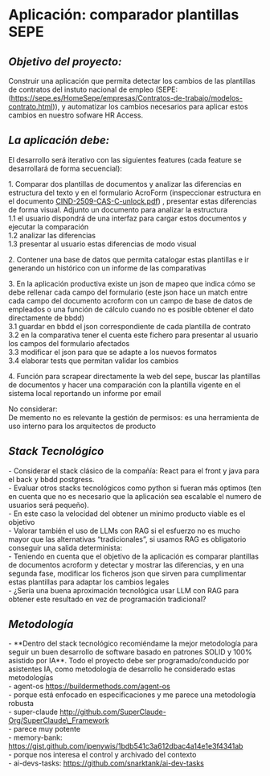 

# **Aplicación: comparador plantillas SEPE** 

## ***Objetivo del proyecto:*** 

Construir una aplicación que permita detectar los cambios de las plantillas de contratos del instuto nacional de empleo (SEPE: (https://sepe.es/HomeSepe/empresas/Contratos-de-trabajo/modelos-contrato.html)), y automatizar los cambios necesarios para aplicar estos cambios en nuestro sofware HR Access.

## ***La aplicación debe:*** 

El desarrollo será iterativo con las siguientes features (cada feature se desarrollará de forma secuencial):

1\. Comparar dos plantillas de documentos y analizar las diferencias en estructura del texto y en el formulario AcroForm (inspeccionar estructura en el documento [CIND-2509-CAS-C-unlock.pdf](CIND-2509-CAS-C-unlock.pdf)) , presentar estas diferencias de forma visual. Adjunto un documento para analizar la estructura  
1.1 el usuario dispondrá de una interfaz para cargar estos documentos y ejecutar la comparación  
1.2 analizar las diferencias  
1.3 presentar al usuario estas diferencias de modo visual

2\. Contener una base de datos que permita catalogar estas plantillas e ir generando un histórico con un informe de las comparativas

3\. En la aplicación productiva existe un json de mapeo que indica cómo se debe rellenar cada campo del formulario (este json hace un match entre cada campo del documento acroform con un campo de base de datos de empleados o una función de cálculo cuando no es posible obtener el dato directamente de bbdd)  
 3.1 guardar en bbdd el json correspondiente de cada plantilla de contrato  
 3.2 en la comparativa tener el cuenta este fichero para presentar al usuario los campos del formulario afectados   
 3.3 modificar el json para que se adapte a los nuevos formatos   
 3.4 elaborar tests que permitan validar los cambios

4\. Función para scrapear directamente la web del sepe, buscar las plantillas de documentos y hacer una comparación con la plantilla vigente en el sistema local reportando un informe por email 

No considerar:  
De memento no es relevante la gestión de permisos: es una herramienta de uso interno para los arquitectos de producto

## ***Stack Tecnológico***

\- Considerar el stack clásico de la compañía: React para el front y java para el back y bbdd postgress.    
\- Evaluar otros stacks tecnológicos como python si fueran más optimos (ten en cuenta que no es necesario que la aplicación sea escalable el numero de usuarios será pequeño).   
	\- En este caso la velocidad del obtener un minimo producto viable es el objetivo  
\- Valorar también el uso de LLMs con RAG si el esfuerzo no es mucho mayor que las alternativas “tradicionales”, si usamos RAG es obligatorio conseguir una salida determinista:  
	\- Teniendo en cuenta que el objetivo de la aplicación es comparar plantillas de documentos acroform y detectar y mostrar las diferencias, y en una segunda fase, modificar los ficheros json que sirven para cumplimentar estas plantillas para adaptar los cambios legales   
\- ¿Sería una buena aproximación tecnológica usar LLM con RAG  para obtener este resultado en vez de programación tradicional? 

## ***Metodología***

\- \*\*Dentro del stack tecnológico recomiéndame la mejor metodología para seguir un buen desarrollo de software basado en patrones SOLID y 100% asistido por IA\*\*. Todo el proyecto debe ser programado/conducido por asistentes IA, como metodología de desarrollo he considerado estas metodologías   
	\- agent-os https://buildermethods.com/agent-os  
		\- porque está enfocado en especificaciones y me parece una metodología robusta  
	\- super-claude http://github.com/SuperClaude-Org/SuperClaude\_Framework  
		\- parece muy potente  
	\- memory-bank: https://gist.github.com/ipenywis/1bdb541c3a612dbac4a14e1e3f4341ab  
		\- porque nos interesa el control y archivado del contexto  
	\- ai-devs-tasks: https://github.com/snarktank/ai-dev-tasks

